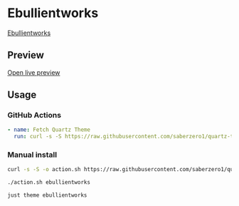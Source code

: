 # Ebullientworks

[Ebullientworks](https://github.com/ebullient)

## Preview

[Open live preview](https://quartz-themes.github.io/ebullientworks/)

## Usage

### GitHub Actions

```yaml
- name: Fetch Quartz Theme
  run: curl -s -S https://raw.githubusercontent.com/saberzero1/quartz-themes/master/action.sh | bash -s -- ebullientworks
```

### Manual install

```bash
curl -s -S -o action.sh https://raw.githubusercontent.com/saberzero1/quartz-themes/master/action.sh

./action.sh ebullientworks
```

```bash
just theme ebullientworks
```
